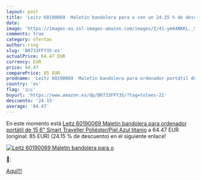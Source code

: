```yaml
---
layout: post
title: 'Leitz 60190069  Maletín bandolera para o con un 24.15 % de descuento'
date: 
image: 'https://images-eu.ssl-images-amazon.com/images/I/41-ym44NKKL._SL200_.jpg'
comments: true
category: ofertas
author: ring
slug: 'B0733FFY3S-es'
actualPrice: 64.47 EUR
currency: EUR
price: 64.47
comparePrice: 85 EUR
prodname: 'Leitz 60190069  Maletín bandolera para ordenador portátil de 15 6" Smart Traveller  Poliéster/Piel  Azul titanio'
country: 'es'
flag: '🇪🇸'
buyurl: 'https://www.amazon.es/dp/B0733FFY3S/?tag=tolees-21'
descuento: '24.15'
average: '64.47'
---
```


En este momento está [Leitz 60190069  Maletín bandolera para ordenador portátil de 15 6" Smart Traveller  Poliéster/Piel  Azul titanio](https://www.amazon.es/dp/B0733FFY3S/?tag=tolees-21) a 64.47 EUR (original: 85 EUR) (24.15 %  de descuento) en el siguiente enlace!

[![Leitz 60190069  Maletín bandolera para o](https://images-eu.ssl-images-amazon.com/images/I/41-ym44NKKL._SL200_.jpg)](https://www.amazon.es/dp/B0733FFY3S/?tag=tolees-21)

🔎:


[Aquí!!!](https://www.amazon.es/dp/B0733FFY3S/?tag=tolees-21)
